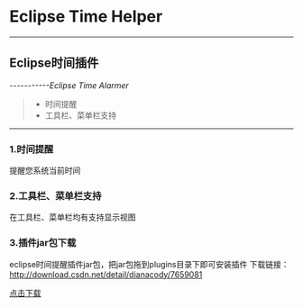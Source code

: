 # Eclipse Time Helper

------

## **Eclipse时间插件** 
*-----------Eclipse Time Alarmer*


> * 时间提醒
> * 工具栏、菜单栏支持

---

### **1.时间提醒**

提醒您系统当前时间 

### **2.工具栏、菜单栏支持**

在工具栏、菜单栏均有支持显示视图

### **3.插件jar包下载**
eclipse时间提醒插件jar包，把jar包拖到plugins目录下即可安装插件
下载链接：http://download.csdn.net/detail/dianacody/7659081

[点击下载](http://dldx.csdn.net/fd.php?i=388676590813578&s=f9026c03f59835c4d1aa4e7e6b0416da)
